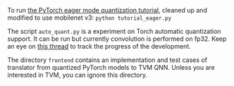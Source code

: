 To run [the PyTorch eager mode quantization tutorial](https://pytorch.org/tutorials/advanced/static_quantization_tutorial.html), cleaned up and modified to use mobilenet v3:
```python tutorial_eager.py```

The script `auto_quant.py` is a experiment on Torch automatic quantization support. It can be run but currently convolution is performed on fp32. Keep an eye on [this thread](https://discuss.pytorch.org/t/current-status-of-automatic-quantization-support/66905) to track the progress of the development.

The directory ```frontend``` contains an implementation and test cases of translator from quantized PyTorch models to TVM QNN. Unless you are interested in TVM, you can ignore this directory.
